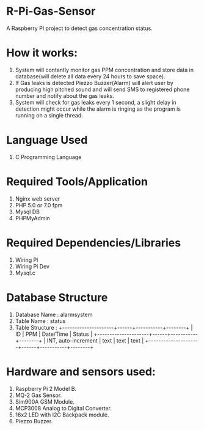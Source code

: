 # R-Pi-Gas-Sensor

A Raspberry PI project to detect gas concentration status.

How it works:
=============
1. System will contantly monitor gas PPM concentration and store data in database(will delete all data every 24 hours to save space).
2. If Gas leaks is detected Piezzo Buzzer(Alarm) will alert user by producing high pitched sound and will send SMS to registered phone    	 number and notify about the gas leaks.
3. System will check for gas leaks every 1 second, a slight delay in detection might occur while the alarm is ringing as the program is 		 running on a single thread.

Language Used
=============
1. C Programming Language

Required Tools/Application
==========================
1. Nginx web server
2. PHP 5.0 or 7.0 fpm
3. Mysql DB
4. PHPMyAdmin

Required Dependencies/Libraries
===============================
1. Wiring Pi
2. Wiring Pi Dev
3. Mysql.c

Database Structure
==================
1. Database Name : alarmsystem
2. Table Name : status
3. Table Structure : 
+---------------------+------+-----------+--------+
|         ID          | PPM  | Date/Time | Status |
+---------------------+------+-----------+--------+
| INT, auto-increment | text |   text    |  text  |
+---------------------+------+-----------+--------+

Hardware and sensors used:
==========================
1. Raspberry Pi 2 Model B.
2. MQ-2 Gas Sensor.
3. Sim900A GSM Module.
4. MCP3008 Analog to Digital Converter.
5. 16x2 LED with I2C Backpack module.
6. Piezzo Buzzer.


